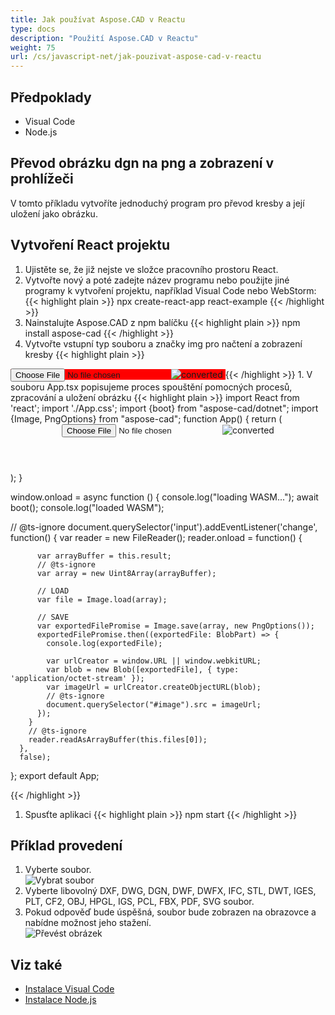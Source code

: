 ```yaml
---
title: Jak používat Aspose.CAD v Reactu
type: docs
description: "Použití Aspose.CAD v Reactu"
weight: 75
url: /cs/javascript-net/jak-pouzivat-aspose-cad-v-reactu
---
```


## Předpoklady
- Visual Code
- Node.js

## Převod obrázku dgn na png a zobrazení v prohlížeči

V tomto příkladu vytvoříte jednoduchý program pro převod kresby a její uložení jako obrázku.

## Vytvoření React projektu

1. Ujistěte se, že již nejste ve složce pracovního prostoru React.
1. Vytvořte nový a poté zadejte název programu nebo použijte jiné programy k vytvoření projektu, například Visual Code nebo WebStorm:
{{< highlight plain >}}
npx create-react-app react-example
{{< /highlight >}}
1. Nainstalujte Aspose.CAD z npm balíčku
{{< highlight plain >}}
npm install aspose-cad
{{< /highlight >}}
1. Vytvořte vstupní typ souboru a značky img pro načtení a zobrazení kresby
{{< highlight plain >}}
<span style="background-color: red">
  <input id="file" type="file"/>
  <img alt="converted" id="image" />
</span>
{{< /highlight >}}
1. V souboru App.tsx popisujeme proces spouštění pomocných procesů, zpracování a uložení obrázku
{{< highlight plain >}}
import React from 'react';
import './App.css';
import {boot} from "aspose-cad/dotnet";
import {Image, PngOptions} from "aspose-cad";
function App() {
  return (
    <div className="App">
      <header className="App-header">
          <input id="file" type="file"/>
          <img alt="converted" id="image" />
      </header>
    </div>
  );
}

window.onload = async function () {
  console.log("loading WASM...");
  await boot();
  console.log("loaded WASM");

  // @ts-ignore
    document.querySelector('input').addEventListener('change', function() {
        var reader = new FileReader();
        reader.onload = function() {

          var arrayBuffer = this.result;
          // @ts-ignore
          var array = new Uint8Array(arrayBuffer);

          // LOAD
          var file = Image.load(array);

          // SAVE
          var exportedFilePromise = Image.save(array, new PngOptions());
          exportedFilePromise.then((exportedFile: BlobPart) => {
            console.log(exportedFile);

            var urlCreator = window.URL || window.webkitURL;
            var blob = new Blob([exportedFile], { type: 'application/octet-stream' });
            var imageUrl = urlCreator.createObjectURL(blob);
            // @ts-ignore
            document.querySelector("#image").src = imageUrl;
          });
        }
        // @ts-ignore
        reader.readAsArrayBuffer(this.files[0]);
      },
      false);
};
export default App;

{{< /highlight >}}
1. Spusťte aplikaci
{{< highlight plain >}}
npm start
{{< /highlight >}}

## Příklad provedení

1. Vyberte soubor.<br>
![Vybrat soubor](/_assets/choose-file.png)<br>
1. Vyberte libovolný DXF, DWG, DGN, DWF, DWFX, IFC, STL, DWT, IGES, PLT, CF2, OBJ, HPGL, IGS, PCL, FBX, PDF, SVG soubor.
1. Pokud odpověď bude úspěšná, soubor bude zobrazen na obrazovce a nabídne možnost jeho stažení.<br>
![Převést obrázek](/_assets/convert-image.png)<br>

## Viz také

- [Instalace Visual Code](https://code.visualstudio.com/)
- [Instalace Node.js](https://nodejs.org/cs/)
